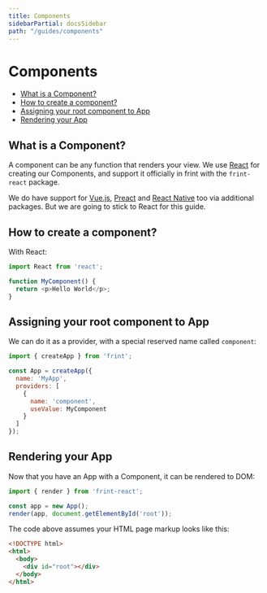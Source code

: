 ```yaml
---
title: Components
sidebarPartial: docsSidebar
path: "/guides/components"
---
```


# Components

<!-- MarkdownTOC depth=1 autolink=true bracket=round -->

- [What is a Component?](#what-is-a-component)
- [How to create a component?](#how-to-create-a-component)
- [Assigning your root component to App](#assigning-your-root-component-to-app)
- [Rendering your App](#rendering-your-app)

<!-- /MarkdownTOC -->

## What is a Component?

A component can be any function that renders your view. We use [React](https://facebook.github.io/react/) for creating our Components, and support it officially in frint with the `frint-react` package.

We do have support for [Vue.js](https://github.com/frintjs/frint-vue), [Preact](https://github.com/frintjs/frint-preact) and [React Native](https://github.com/frintjs/frint-react-native) too via additional packages. But we are going to stick to React for this guide.

## How to create a component?

With React:

```js
import React from 'react';

function MyComponent() {
  return <p>Hello World</p>;
}
```

## Assigning your root component to App

We can do it as a provider, with a special reserved name called `component`:

```js
import { createApp } from 'frint';

const App = createApp({
  name: 'MyApp',
  providers: [
    {
      name: 'component',
      useValue: MyComponent
    }
  ]
});
```

## Rendering your App

Now that you have an App with a Component, it can be rendered to DOM:

```js
import { render } from 'frint-react';

const app = new App();
render(app, document.getElementById('root'));
```

The code above assumes your HTML page markup looks like this:

```html
<!DOCTYPE html>
<html>
  <body>
    <div id="root"></div>
  </body>
</html>
```
